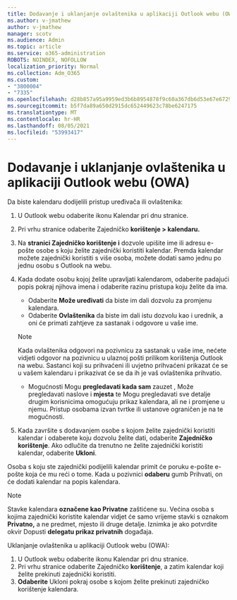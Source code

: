 ```yaml
---
title: Dodavanje i uklanjanje ovlaštenika u aplikaciji Outlook webu (OWA)
ms.author: v-jmathew
author: v-jmathew
manager: scotv
ms.audience: Admin
ms.topic: article
ms.service: o365-administration
ROBOTS: NOINDEX, NOFOLLOW
localization_priority: Normal
ms.collection: Adm_O365
ms.custom:
- "3800004"
- "7335"
ms.openlocfilehash: d28b857a95a9959ed3b6b8954878f9c60a367db6d53e67e6729b174c5ce7b364
ms.sourcegitcommit: b5f7da89a650d2915dc652449623c78be6247175
ms.translationtype: MT
ms.contentlocale: hr-HR
ms.lasthandoff: 08/05/2021
ms.locfileid: "53993417"
---
```

# <a name="how-to-add-or-remove-a-delegate-in-outlook-on-the-web-owa"></a>Dodavanje i uklanjanje ovlaštenika u aplikaciji Outlook webu (OWA)

Da biste kalendaru dodijelili pristup uređivača ili ovlaštenika:

1. U Outlook webu odaberite ikonu Kalendar pri dnu stranice.
2. Pri vrhu stranice odaberite Zajedničko **korištenje > kalendaru.**
3. Na **stranici Zajedničko korištenje i** dozvole upišite ime ili adresu e-pošte osobe s koju želite zajednički koristiti kalendar. Premda kalendar možete zajednički koristiti s više osoba, možete dodati samo jednu po jednu osobu s Outlook na webu.
4. Kada dodate osobu kojoj želite upravljati kalendarom, odaberite padajući popis pokraj njihova imena i odaberite razinu pristupa koju želite da ima.

    - Odaberite **Može uređivati** da biste im dali dozvolu za promjenu kalendara.
    - Odaberite **Ovlaštenika** da biste im dali istu dozvolu kao i urednik, a oni će primati zahtjeve za sastanak i odgovore u vaše ime.
    > [!NOTE]
    > Kada ovlaštenika odgovori na pozivnicu za sastanak u vaše ime, nećete vidjeti odgovor na pozivnicu u ulaznoj pošti prilikom korištenja Outlook na webu. Sastanci koji su prihvaćeni ili uvjetno prihvaćeni prikazat će se u vašem kalendaru i prikazivat će se da ih je vaš ovlaštenika prihvatio.
    - Mogućnosti Mogu **pregledavati kada sam** zauzet , Može pregledavati  naslove i **mjesta** te Mogu pregledavati sve detalje drugim korisnicima omogućuju prikaz kalendara, ali ne i promjene u njemu. Pristup osobama izvan tvrtke ili ustanove ograničen je na te mogućnosti.

5. Kada završite s dodavanjem osobe s kojom želite zajednički koristiti kalendar i odaberete koju dozvolu želite dati, odaberite **Zajedničko korištenje**. Ako odlučite da trenutno ne želite zajednički koristiti kalendar, odaberite **Ukloni**.

Osoba s koju ste zajednički podijelili kalendar primit će poruku e-pošte e-pošte koja će mu reći o tome. Kada u pozivnici **odaberu** gumb Prihvati, on će dodati kalendar na popis kalendara.

> [!NOTE]
> Stavke kalendara **označene kao Privatne** zaštićene su. Većina osoba s kojima zajednički koristite kalendar vidjet će samo vrijeme stavki s oznakom **Privatno,** a ne predmet, mjesto ili druge detalje. Iznimka je ako potvrdite okvir Dopusti **delegatu prikaz privatnih** događaja.

Uklanjanje ovlaštenika u aplikaciji Outlook webu (OWA):

1. U Outlook webu odaberite ikonu Kalendar pri dnu stranice.
2. Pri vrhu stranice odaberite Zajedničko **korištenje**, a zatim kalendar koji želite prekinuti zajednički koristiti.
3. **Odaberite** Ukloni pokraj osobe s kojom želite prekinuti zajedničko korištenje kalendara.
